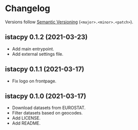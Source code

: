 # Changelog

Versions follow [Semantic Versioning](https://semver.org/) (`<major>.<minor>.<patch>`).

## istacpy 0.1.2 (2021-03-23)

- Add main entrypoint.
- Add external settings file.

## istacpy 0.1.1 (2021-03-17)

- Fix logo on frontpage.

## istacpy 0.1.0 (2021-03-17)

- Download datasets from EUROSTAT.
- Filter datasets based on geocodes.
- Add LICENSE.
- Add README.
